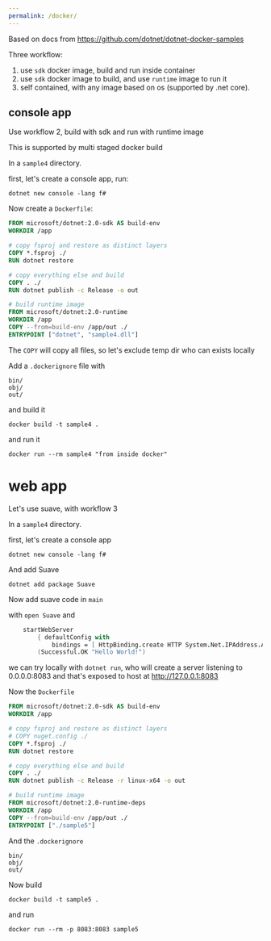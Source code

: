 ```yaml
---
permalink: /docker/
---
```


Based on docs from https://github.com/dotnet/dotnet-docker-samples

Three workflow:

1. use `sdk` docker image, build and run inside container
2. use `sdk` docker image to build, and use `runtime` image to run it
3. self contained, with any image based on os (supported by .net core).

## console app

Use workflow 2, build with sdk and run with runtime image

This is supported by multi staged docker build

In a `sample4` directory.

first, let's create a console app, run:

```
dotnet new console -lang f#
```

Now create a `Dockerfile`:

```dockerfile
FROM microsoft/dotnet:2.0-sdk AS build-env
WORKDIR /app

# copy fsproj and restore as distinct layers
COPY *.fsproj ./
RUN dotnet restore

# copy everything else and build
COPY . ./
RUN dotnet publish -c Release -o out

# build runtime image
FROM microsoft/dotnet:2.0-runtime 
WORKDIR /app
COPY --from=build-env /app/out ./
ENTRYPOINT ["dotnet", "sample4.dll"]
```

The `COPY` will copy all files, so let's exclude temp dir who can exists locally

Add a `.dockerignore` file with

```
bin/
obj/
out/
```

and build it

```
docker build -t sample4 .
```

and run it

```
docker run --rm sample4 "from inside docker"
```

# web app

Let's use suave, with workflow 3

In a `sample4` directory.

first, let's create a console app

```
dotnet new console -lang f#
```

And add Suave

```
dotnet add package Suave
```

Now add suave code in `main`

with `open Suave` and

```fsharp
    startWebServer
        { defaultConfig with
            bindings = [ HttpBinding.create HTTP System.Net.IPAddress.Any 8083us ] }
        (Successful.OK "Hello World!")
```

we can try locally with `dotnet run`, who will create a server listening to 0.0.0.0:8083
and that's exposed to host at http://127.0.0.1:8083

Now the `Dockerfile`

```dockerfile
FROM microsoft/dotnet:2.0-sdk AS build-env
WORKDIR /app

# copy fsproj and restore as distinct layers
# COPY nuget.config ./
COPY *.fsproj ./
RUN dotnet restore

# copy everything else and build
COPY . ./
RUN dotnet publish -c Release -r linux-x64 -o out

# build runtime image
FROM microsoft/dotnet:2.0-runtime-deps
WORKDIR /app
COPY --from=build-env /app/out ./
ENTRYPOINT ["./sample5"]
```

And the `.dockerignore`

```
bin/
obj/
out/
```

Now build

```
docker build -t sample5 .
```

and run

```
docker run --rm -p 8083:8083 sample5
```
